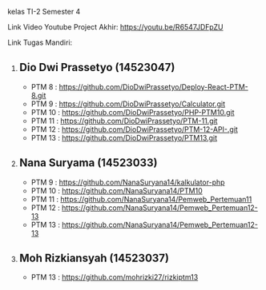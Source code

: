 kelas TI-2 Semester 4 

Link Video Youtube Project Akhir: https://youtu.be/R6547JDFpZU

Link Tugas Mandiri: 
  1. Dio Dwi Prassetyo (14523047)
     - 
     - PTM 8  : https://github.com/DioDwiPrassetyo/Deploy-React-PTM-8.git
     - PTM 9  : https://github.com/DioDwiPrassetyo/Calculator.git
     - PTM 10 : https://github.com/DioDwiPrassetyo/PHP-PTM10.git
     - PTM 11 : https://github.com/DioDwiPrassetyo/PTM-11.git
     - PTM 12 : https://github.com/DioDwiPrassetyo/PTM-12-API-.git
     - PTM 13 : https://github.com/DioDwiPrassetyo/PTM13.git

  3. Nana Suryama (14523033)
     - 
     - PTM 9 	: https://github.com/NanaSuryana14/kalkulator-php
     - PTM 10	: https://github.com/NanaSuryana14/PTM10
     - PTM 11	: https://github.com/NanaSuryana14/Pemweb_Pertemuan11
     - PTM 12	: https://github.com/NanaSuryana14/Pemweb_Pertemuan12-13
     - PTM 13	: https://github.com/NanaSuryana14/Pemweb_Pertemuan12-13

  4. Moh Rizkiansyah (14523037)
     - 
     - PTM 13 : https://github.com/mohrizki27/rizkiptm13

